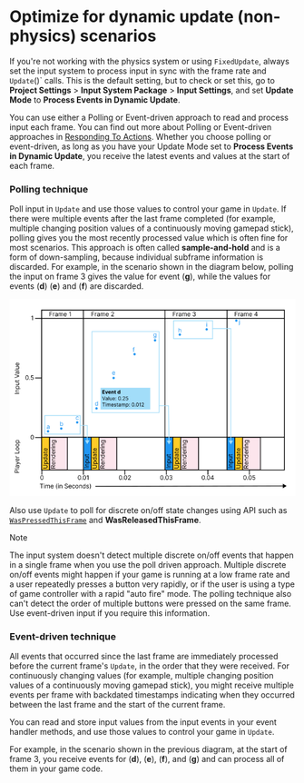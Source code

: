 # Optimize for dynamic update (non-physics) scenarios

If you're not working with the physics system or using `FixedUpdate`, always set the input system to process input in sync with the frame rate and `Update`()` calls. This is the default setting, but to check or set this, go to  **Project Settings** \> **Input System Package** \> **Input Settings**, and set **Update Mode** to **Process Events in Dynamic Update**.

You can use either a Polling or Event-driven approach to read and process input each frame. You can find out more about Polling or Event-driven approaches in [Responding To Actions](RespondingToActions.html). Whether you choose polling or event-driven, as long as you have your Update Mode set to **Process Events in Dynamic Update**, you receive the latest events and values at the start of each frame.

### Polling technique

Poll input in `Update` and use those values to control your game in `Update`. If there were multiple events after the last frame completed (for example, multiple changing position values of a continuously moving gamepad stick), polling gives you the most recently processed value which is often fine for most scenarios. This approach is often called **sample-and-hold** and is a form of down-sampling, because individual subframe information is discarded. For example, in the scenario shown in the diagram below, polling the input on frame 3 gives the value for event (**g**), while the values for events (**d**) (**e**) and (**f**) are discarded.

![image alt text](./Images/TimingInputsPerFrame.png)

Also use `Update` to poll for discrete on/off state changes using API such as [`WasPressedThisFrame`](../api/UnityEngine.InputSystem.InputAction.html#UnityEngine_InputSystem_InputAction_WasPressedThisFrame_) and **WasReleasedThisFrame**.

> [!NOTE]
> The input system doesn't detect multiple discrete on/off events that happen in a single frame when you use the poll driven approach. Multiple discrete on/off events might happen if your game is running at a low frame rate and a user repeatedly presses a button very rapidly, or if the user is using a type of game controller with a rapid "auto fire" mode. The polling technique also can't detect the order of multiple buttons were pressed on the same frame. Use event-driven input if you require this information.

### Event-driven technique

All events that occurred since the last frame are immediately processed before the current frame's `Update`, in the order that they were received. For continuously changing values  (for example, multiple changing position values of a continuously moving gamepad stick), you might receive multiple events per frame with backdated timestamps indicating when they occurred between the last frame and the start of the current frame.

You can read and store input values from the input events in your event handler methods, and use those values to control your game in `Update`.

For example, in the scenario shown in the previous diagram, at the start of frame 3, you receive events for (**d**), (**e**), (**f**), and (**g**) and can process all of them in your game code.

